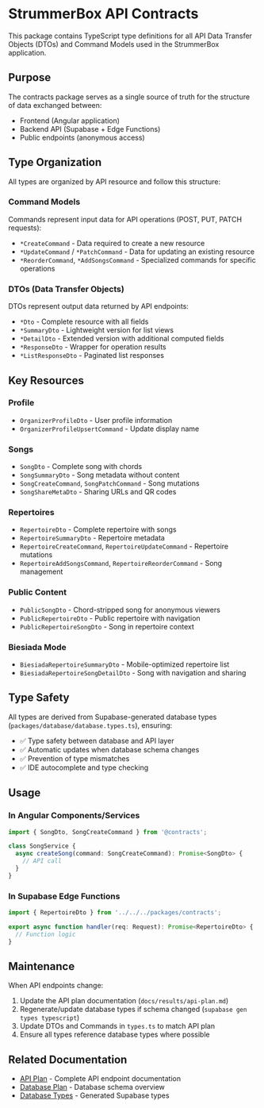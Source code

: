 # StrummerBox API Contracts

This package contains TypeScript type definitions for all API Data Transfer Objects (DTOs) and Command Models used in the StrummerBox application.

## Purpose

The contracts package serves as a single source of truth for the structure of data exchanged between:
- Frontend (Angular application)
- Backend API (Supabase + Edge Functions)
- Public endpoints (anonymous access)

## Type Organization

All types are organized by API resource and follow this structure:

### Command Models
Commands represent input data for API operations (POST, PUT, PATCH requests):
- `*CreateCommand` - Data required to create a new resource
- `*UpdateCommand` / `*PatchCommand` - Data for updating an existing resource
- `*ReorderCommand`, `*AddSongsCommand` - Specialized commands for specific operations

### DTOs (Data Transfer Objects)
DTOs represent output data returned by API endpoints:
- `*Dto` - Complete resource with all fields
- `*SummaryDto` - Lightweight version for list views
- `*DetailDto` - Extended version with additional computed fields
- `*ResponseDto` - Wrapper for operation results
- `*ListResponseDto` - Paginated list responses

## Key Resources

### Profile
- `OrganizerProfileDto` - User profile information
- `OrganizerProfileUpsertCommand` - Update display name

### Songs
- `SongDto` - Complete song with chords
- `SongSummaryDto` - Song metadata without content
- `SongCreateCommand`, `SongPatchCommand` - Song mutations
- `SongShareMetaDto` - Sharing URLs and QR codes

### Repertoires
- `RepertoireDto` - Complete repertoire with songs
- `RepertoireSummaryDto` - Repertoire metadata
- `RepertoireCreateCommand`, `RepertoireUpdateCommand` - Repertoire mutations
- `RepertoireAddSongsCommand`, `RepertoireReorderCommand` - Song management

### Public Content
- `PublicSongDto` - Chord-stripped song for anonymous viewers
- `PublicRepertoireDto` - Public repertoire with navigation
- `PublicRepertoireSongDto` - Song in repertoire context

### Biesiada Mode
- `BiesiadaRepertoireSummaryDto` - Mobile-optimized repertoire list
- `BiesiadaRepertoireSongDetailDto` - Song with navigation and sharing

## Type Safety

All types are derived from Supabase-generated database types (`packages/database/database.types.ts`), ensuring:
- ✅ Type safety between database and API layer
- ✅ Automatic updates when database schema changes
- ✅ Prevention of type mismatches
- ✅ IDE autocomplete and type checking

## Usage

### In Angular Components/Services

```typescript
import { SongDto, SongCreateCommand } from '@contracts';

class SongService {
  async createSong(command: SongCreateCommand): Promise<SongDto> {
    // API call
  }
}
```

### In Supabase Edge Functions

```typescript
import { RepertoireDto } from '../../../packages/contracts';

export async function handler(req: Request): Promise<RepertoireDto> {
  // Function logic
}
```

## Maintenance

When API endpoints change:
1. Update the API plan documentation (`docs/results/api-plan.md`)
2. Regenerate/update database types if schema changed (`supabase gen types typescript`)
3. Update DTOs and Commands in `types.ts` to match API plan
4. Ensure all types reference database types where possible

## Related Documentation

- [API Plan](../../docs/results/009%20API%20Plan.md) - Complete API endpoint documentation
- [Database Plan](../../docs/results/008%20DB%20Plan.md) - Database schema overview
- [Database Types](../database/database.types.ts) - Generated Supabase types

